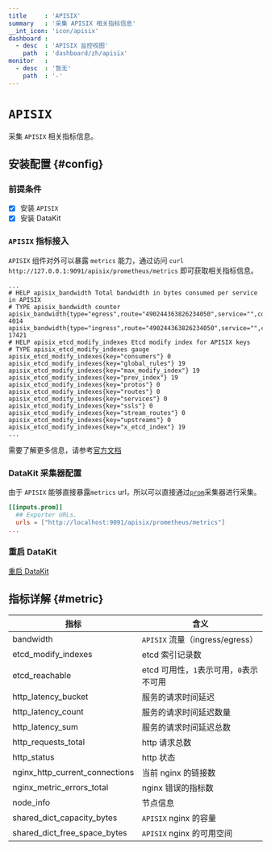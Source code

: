 ```yaml
---
title     : 'APISIX'
summary   : '采集 APISIX 相关指标信息'
__int_icon: 'icon/apisix'
dashboard :
  - desc  : 'APISIX 监控视图'
    path  : 'dashboard/zh/apisix'
monitor   :
  - desc  : '暂无'
    path  : '-'
---
```


<!-- markdownlint-disable MD025 -->
# `APISIX`
<!-- markdownlint-enable -->

采集 `APISIX` 相关指标信息。

## 安装配置 {#config}

### 前提条件

- [x] 安装 `APISIX`
- [x] 安装 DataKit

### `APISIX` 指标接入

`APISIX` 组件对外可以暴露 `metrics` 能力，通过访问 `curl http://127.0.0.1:9091/apisix/prometheus/metrics` 即可获取相关指标信息。

```log
...
# HELP apisix_bandwidth Total bandwidth in bytes consumed per service in APISIX
# TYPE apisix_bandwidth counter
apisix_bandwidth{type="egress",route="490244363826234050",service="",consumer="",node="192.168.2.114"} 4014
apisix_bandwidth{type="ingress",route="490244363826234050",service="",consumer="",node="192.168.2.114"} 17421
# HELP apisix_etcd_modify_indexes Etcd modify index for APISIX keys
# TYPE apisix_etcd_modify_indexes gauge
apisix_etcd_modify_indexes{key="consumers"} 0
apisix_etcd_modify_indexes{key="global_rules"} 19
apisix_etcd_modify_indexes{key="max_modify_index"} 19
apisix_etcd_modify_indexes{key="prev_index"} 19
apisix_etcd_modify_indexes{key="protos"} 0
apisix_etcd_modify_indexes{key="routes"} 0
apisix_etcd_modify_indexes{key="services"} 0
apisix_etcd_modify_indexes{key="ssls"} 0
apisix_etcd_modify_indexes{key="stream_routes"} 0
apisix_etcd_modify_indexes{key="upstreams"} 0
apisix_etcd_modify_indexes{key="x_etcd_index"} 19
...
```

需要了解更多信息，请参考[官方文档](https://apisix.apache.org/docs/apisix/plugins/prometheus/)

### DataKit 采集器配置

由于 `APISIX` 能够直接暴露`metrics` url，所以可以直接通过[`prom`](./prom.md)采集器进行采集。

```toml
[[inputs.prom]]
  ## Exporter URLs.
  urls = ["http://localhost:9091/apisix/prometheus/metrics"]
...
```

### 重启 DataKit

[重启 DataKit](../datakit/datakit-service-how-to.md#manage-service)

## 指标详解 {#metric}

| 指标 | 含义 |
| -- | -- |
| bandwidth | `APISIX` 流量（ingress/egress） |
| etcd_modify_indexes | etcd 索引记录数 |
| etcd_reachable | etcd 可用性，`1`表示可用，`0`表示不可用 |
| http_latency_bucket | 服务的请求时间延迟 |
| http_latency_count | 服务的请求时间延迟数量 |
| http_latency_sum | 服务的请求时间延迟总数 |
| http_requests_total | http 请求总数 |
| http_status | http 状态 |
| nginx_http_current_connections | 当前 nginx 的链接数 |
| nginx_metric_errors_total | nginx 错误的指标数 |
| node_info | 节点信息 |
| shared_dict_capacity_bytes | `APISIX` nginx 的容量 |
| shared_dict_free_space_bytes | `APISIX` nginx 的可用空间|
